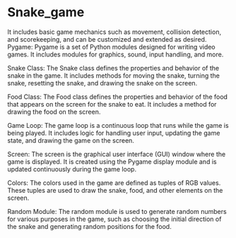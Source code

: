 # Snake_game
It includes basic game mechanics such as movement, collision detection, and scorekeeping, and can be customized and extended as desired.
Pygame: Pygame is a set of Python modules designed for writing video games. It includes modules for graphics, sound, input handling, and more.

Snake Class: The Snake class defines the properties and behavior of the snake in the game. It includes methods for moving the snake, turning the snake, resetting the snake, and drawing the snake on the screen.

Food Class: The Food class defines the properties and behavior of the food that appears on the screen for the snake to eat. It includes a method for drawing the food on the screen.

Game Loop: The game loop is a continuous loop that runs while the game is being played. It includes logic for handling user input, updating the game state, and drawing the game on the screen.

Screen: The screen is the graphical user interface (GUI) window where the game is displayed. It is created using the Pygame display module and is updated continuously during the game loop.

Colors: The colors used in the game are defined as tuples of RGB values. These tuples are used to draw the snake, food, and other elements on the screen.

Random Module: The random module is used to generate random numbers for various purposes in the game, such as choosing the initial direction of the snake and generating random positions for the food.
